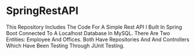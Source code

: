 # SpringRestAPI

This Repository Includes The Code For A Simple Rest API I Built In Spring Boot Connected To A Localhost Database In MySQL. There Are Two Entities: Employee And Offices. Both Have Repositories And And Controllers Which Have Been Testing Through JUnit Testing.

